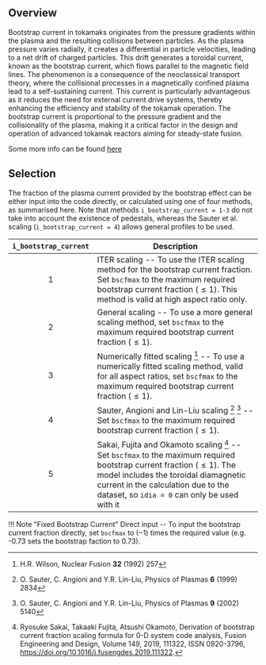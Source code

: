 ## Overview

Bootstrap current in tokamaks originates from the pressure gradients within the plasma and the resulting collisions between particles. As the plasma pressure varies radially, it creates a differential in particle velocities, leading to a net drift of charged particles. This drift generates a toroidal current, known as the bootstrap current, which flows parallel to the magnetic field lines. The phenomenon is a consequence of the neoclassical transport theory, where the collisional processes in a magnetically confined plasma lead to a self-sustaining current. This current is particularly advantageous as it reduces the need for external current drive systems, thereby enhancing the efficiency and stability of the tokamak operation. The bootstrap current is proportional to the pressure gradient and the collisionality of the plasma, making it a critical factor in the design and operation of advanced tokamak reactors aiming for steady-state fusion.

Some more info can be found [here](https://wiki.fusion.ciemat.es/wiki/Bootstrap_current)
## Selection

The fraction of the plasma current provided by the bootstrap effect
can be either input into the code directly, or calculated using one of four
methods, as summarised here. Note that methods `i_bootstrap_current = 1-3` do not take into account the 
existence of pedestals, whereas the Sauter et al. scaling 
(`i_bootstrap_current = 4`) allows general profiles to be used. 

| `i_bootstrap_current` | Description |
| :-: | - |
| 1 | ITER scaling -- To use the ITER scaling method for the bootstrap current fraction.  Set `bscfmax` to the maximum required bootstrap current fraction ($\leq 1$). This method is valid at high aspect ratio only.
| 2 | General scaling -- To use a more general scaling method, set `bscfmax` to the maximum required bootstrap current fraction ($\leq 1$).
| 3 | Numerically fitted scaling [^1] -- To use a numerically fitted scaling method, valid for all aspect ratios, set `bscfmax` to the maximum required bootstrap current fraction ($\leq 1$).
| 4 | Sauter, Angioni and Lin-Liu scaling [^2] [^3] -- Set `bscfmax` to the maximum required bootstrap current fraction ($\leq 1$).
| 5 | Sakai, Fujita and Okamoto scaling [^4] -- Set `bscfmax` to the maximum required bootstrap current fraction ($\leq 1$). The model includes the toroidal diamagnetic current in the calculation due to the dataset, so `idia = 0` can only be used with it

!!! Note "Fixed Bootstrap Current"
    Direct input -- To input the bootstrap current fraction directly, set `bscfmax` 
    to $(-1)$ times the required value (e.g. -0.73 sets the bootstrap faction to 0.73).

[^1]: H.R. Wilson, Nuclear Fusion **32** (1992) 257
[^2]: O. Sauter, C. Angioni and Y.R. Lin-Liu, Physics of Plasmas **6** (1999) 2834 
[^3]: O. Sauter, C. Angioni and Y.R. Lin-Liu, Physics of Plasmas **9** (2002) 5140  
[^4]: Ryosuke Sakai, Takaaki Fujita, Atsushi Okamoto, Derivation of bootstrap current fraction scaling formula for 0-D system code analysis, Fusion Engineering and Design, Volume 149, 2019, 111322, ISSN 0920-3796, https://doi.org/10.1016/j.fusengdes.2019.111322.  